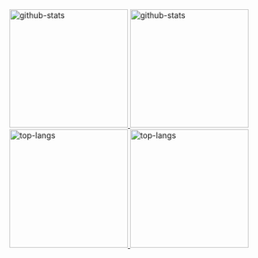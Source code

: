 <a href="https://github.com/anuraghazra/github-readme-stats#gh-light-mode-only">
  <img height=210 src="https://github-readme-stats.vercel.app/api?username=therealFoxster&custom_title=GitHub%20Stats&show_icons=true&show=prs_merged&theme=default&card_width=440#gh-light-mode-only" alt="github-stats" />
</a>

<a href="https://github.com/anuraghazra/github-readme-stats#gh-dark-mode-only">
  <img height=210 src="https://github-readme-stats.vercel.app/api?username=therealFoxster&custom_title=GitHub%20Stats&show_icons=true&show=prs_merged&theme=github_dark&card_width=440#gh-dark-mode-only" alt="github-stats" />
</a>
<br>
<a href="https://github.com/anuraghazra/github-readme-stats#gh-light-mode-only">
  <img height=210 src="https://github-readme-stats.vercel.app/api/top-langs/?username=therealFoxster&langs_count=10&layout=compact&theme=default&card_width=430#gh-light-mode-only" alt="top-langs" />
</a>

<a href="https://github.com/anuraghazra/github-readme-stats#gh-dark-mode-only">
  <img height=210 src="https://github-readme-stats.vercel.app/api/top-langs/?username=therealFoxster&langs_count=10&layout=compact&theme=github_dark&card_width=430#gh-dark-mode-only" alt="top-langs" />
</a>

<!--

## Pinned repositories

<a href="https://github.com/therealFoxster/DontEatMyContent/#gh-light-mode-only">
  <img src="https://github-readme-stats.vercel.app/api/pin/?username=therealFoxster&repo=DontEatMyContent&theme=default#gh-light-mode-only" alt="pinned-repo" />
</a>

<a href="https://github.com/therealFoxster/DontEatMyContent/#gh-dark-mode-only">
  <img src="https://github-readme-stats.vercel.app/api/pin/?username=therealFoxster&repo=DontEatMyContent&theme=github_dark#gh-dark-mode-only" alt="pinned-repo" />
</a>

<a href="https://github.com/qnblackcat/uYouPlus/#gh-light-mode-only">
  <img src="https://github-readme-stats.vercel.app/api/pin/?username=qnblackcat&repo=uYouPlus&theme=default#gh-light-mode-only" alt="pinned-repo" />
</a>

<a href="https://github.com/qnblackcat/uYouPlus/#gh-dark-mode-only">
  <img src="https://github-readme-stats.vercel.app/api/pin/?username=qnblackcat&repo=uYouPlus&theme=github_dark#gh-dark-mode-only" alt="pinned-repo" />
</a>

<a href="https://github.com/therealFoxster/altsource-viewer/#gh-light-mode-only">
  <img src="https://github-readme-stats.vercel.app/api/pin/?username=therealFoxster&repo=altsource-viewer&theme=default#gh-light-mode-only" alt="pinned-repo" />
</a>

<a href="https://github.com/therealFoxster/altsource-viewer/#gh-dark-mode-only">
  <img src="https://github-readme-stats.vercel.app/api/pin/?username=therealFoxster&repo=altsource-viewer&theme=github_dark#gh-dark-mode-only" alt="pinned-repo" />
</a>

<a href="https://github.com/therealFoxster/altsource-v1/#gh-light-mode-only">
  <img src="https://github-readme-stats.vercel.app/api/pin/?username=therealFoxster&repo=altsource-v1&theme=default#gh-light-mode-only" alt="pinned-repo" />
</a>

<a href="https://github.com/therealFoxster/altsource-v1/#gh-dark-mode-only">
  <img src="https://github-readme-stats.vercel.app/api/pin/?username=therealFoxster&repo=altsource-v1&theme=github_dark#gh-dark-mode-only" alt="pinned-repo" />
</a>

<a href="https://github.com/therealFoxster/Pairs/#gh-light-mode-only">
  <img src="https://github-readme-stats.vercel.app/api/pin/?username=therealFoxster&repo=Pairs&theme=default#gh-light-mode-only" alt="pinned-repo" />
</a>

<a href="https://github.com/therealFoxster/Pairs/#gh-dark-mode-only">
  <img src="https://github-readme-stats.vercel.app/api/pin/?username=therealFoxster&repo=Pairs&theme=github_dark#gh-dark-mode-only" alt="pinned-repo" />
</a>

<a href="https://github.com/therealFoxster/portfolio/#gh-light-mode-only">
  <img src="https://github-readme-stats.vercel.app/api/pin/?username=therealFoxster&repo=portfolio&theme=default#gh-light-mode-only" alt="pinned-repo" />
</a>

<a href="https://github.com/therealFoxster/portfolio/#gh-dark-mode-only">
  <img src="https://github-readme-stats.vercel.app/api/pin/?username=therealFoxster&repo=portfolio&theme=github_dark#gh-dark-mode-only" alt="pinned-repo" />
</a>

-->
